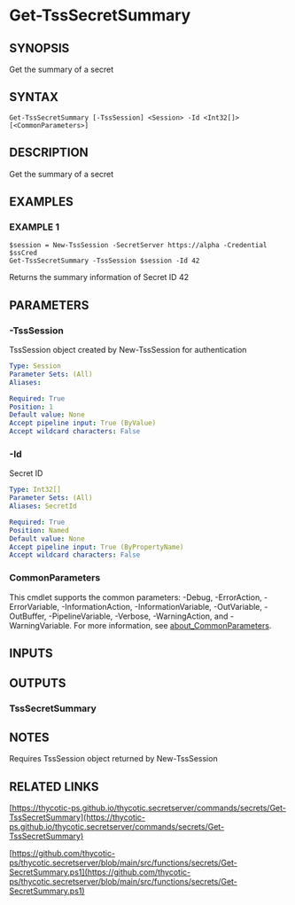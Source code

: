 # Get-TssSecretSummary

## SYNOPSIS
Get the summary of a secret

## SYNTAX

```
Get-TssSecretSummary [-TssSession] <Session> -Id <Int32[]> [<CommonParameters>]
```

## DESCRIPTION
Get the summary of a secret

## EXAMPLES

### EXAMPLE 1
```
$session = New-TssSession -SecretServer https://alpha -Credential $ssCred
Get-TssSecretSummary -TssSession $session -Id 42
```

Returns the summary information of Secret ID 42

## PARAMETERS

### -TssSession
TssSession object created by New-TssSession for authentication

```yaml
Type: Session
Parameter Sets: (All)
Aliases:

Required: True
Position: 1
Default value: None
Accept pipeline input: True (ByValue)
Accept wildcard characters: False
```

### -Id
Secret ID

```yaml
Type: Int32[]
Parameter Sets: (All)
Aliases: SecretId

Required: True
Position: Named
Default value: None
Accept pipeline input: True (ByPropertyName)
Accept wildcard characters: False
```

### CommonParameters
This cmdlet supports the common parameters: -Debug, -ErrorAction, -ErrorVariable, -InformationAction, -InformationVariable, -OutVariable, -OutBuffer, -PipelineVariable, -Verbose, -WarningAction, and -WarningVariable. For more information, see [about_CommonParameters](http://go.microsoft.com/fwlink/?LinkID=113216).

## INPUTS

## OUTPUTS

### TssSecretSummary
## NOTES
Requires TssSession object returned by New-TssSession

## RELATED LINKS

[https://thycotic-ps.github.io/thycotic.secretserver/commands/secrets/Get-TssSecretSummary](https://thycotic-ps.github.io/thycotic.secretserver/commands/secrets/Get-TssSecretSummary)

[https://github.com/thycotic-ps/thycotic.secretserver/blob/main/src/functions/secrets/Get-SecretSummary.ps1](https://github.com/thycotic-ps/thycotic.secretserver/blob/main/src/functions/secrets/Get-SecretSummary.ps1)

